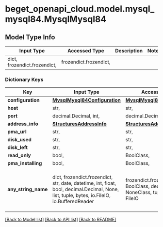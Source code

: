 # beget_openapi_cloud.model.mysql_mysql84.MysqlMysql84

## Model Type Info
Input Type | Accessed Type | Description | Notes
------------ | ------------- | ------------- | -------------
dict, frozendict.frozendict,  | frozendict.frozendict,  |  | 

### Dictionary Keys
Key | Input Type | Accessed Type | Description | Notes
------------ | ------------- | ------------- | ------------- | -------------
**configuration** | [**MysqlMysql84Configuration**](MysqlMysql84Configuration.md) | [**MysqlMysql84Configuration**](MysqlMysql84Configuration.md) |  | [optional] 
**host** | str,  | str,  |  | [optional] 
**port** | decimal.Decimal, int,  | decimal.Decimal,  |  | [optional] 
**address_info** | [**StructuresAddressInfo**](StructuresAddressInfo.md) | [**StructuresAddressInfo**](StructuresAddressInfo.md) |  | [optional] 
**pma_url** | str,  | str,  |  | [optional] 
**disk_used** | str,  | str,  |  | [optional] 
**disk_left** | str,  | str,  |  | [optional] 
**read_only** | bool,  | BoolClass,  |  | [optional] 
**pma_installing** | bool,  | BoolClass,  |  | [optional] 
**any_string_name** | dict, frozendict.frozendict, str, date, datetime, int, float, bool, decimal.Decimal, None, list, tuple, bytes, io.FileIO, io.BufferedReader | frozendict.frozendict, str, BoolClass, decimal.Decimal, NoneClass, tuple, bytes, FileIO | any string name can be used but the value must be the correct type | [optional]

[[Back to Model list]](../../README.md#documentation-for-models) [[Back to API list]](../../README.md#documentation-for-api-endpoints) [[Back to README]](../../README.md)

